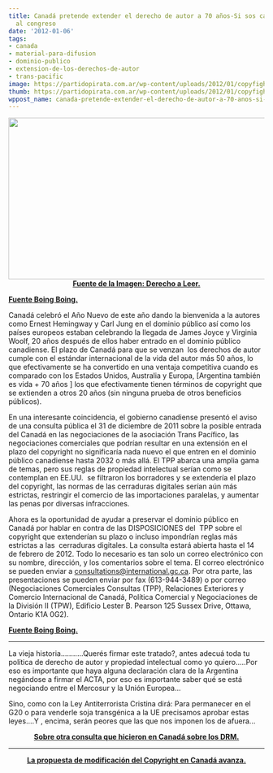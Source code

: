 ```yaml
---
title: Canadá pretende extender el derecho de autor a 70 años-Si sos canadiense escribile
  al congreso
date: '2012-01-06'
tags:
- canada
- material-para-difusion
- dominio-publico
- extension-de-los-derechos-de-autor
- trans-pacific
image: https://partidopirata.com.ar/wp-content/uploads/2012/01/copyfight_canada2.gif
thumb: https://partidopirata.com.ar/wp-content/uploads/2012/01/copyfight_canada2-150x150.gif
wppost_name: canada-pretende-extender-el-derecho-de-autor-a-70-anos-si-sos-canadiense-escribile-al-congreso
---
```


<p style="text-align: center;"><a href="https://partidopirata.com.ar/wp-content/uploads/2012/01/copyfight_canada2.gif"><img class="aligncenter size-full wp-image-2737" title="copyfight_canada2" src="https://partidopirata.com.ar/wp-content/uploads/2012/01/copyfight_canada2.gif" alt="" width="562" height="318" /></a>
<strong><a href="http://www.derechoaleer.org/2009/07/copyfight-en-canada.html" target="_blank">Fuente de la Imagen: Derecho a Leer.</a></strong></p>
<p style="text-align: left;"><strong><a href="http://boingboing.net/2012/01/06/canadians-tell-parliament-to.html?utm_source=dlvr.it&amp;utm_medium=twitter" target="_blank">Fuente Boing Boing.</a></strong></p>
Canadá celebró el Año Nuevo de este año dando la bienvenida a la autores como Ernest Hemingway y Carl Jung en el dominio público así como los países europeos estaban celebrando la llegada de James Joyce y Virginia Woolf, 20 años después de ellos haber entrado en el dominio público canadiense. El plazo de Canadá para que se venzan  los derechos de autor cumple con el estándar internacional de la vida del autor más 50 años, lo que efectivamente se ha convertido en una ventaja competitiva cuando es comparado con los Estados Unidos, Australia y Europa, [Argentina también es vida + 70 años ] los que efectivamente tienen términos de copyright que se extienden a otros 20 años (sin ninguna prueba de otros beneficios públicos).

En una interesante coincidencia, el gobierno canadiense presentó el aviso de una consulta pública el 31 de diciembre de 2011 sobre la posible entrada del Canadá en las negociaciones de la asociación Trans Pacífico, las negociaciones comerciales que podrían resultar en una extensión en el plazo del copyright no significaría nada nuevo el que entren en el dominio público canadiense hasta 2032 o más allá. El TPP abarca una amplia gama de temas, pero sus reglas de propiedad intelectual serían como se contemplan en EE.UU.  se filtraron los borradores y se extendería el plazo del copyright, las normas de las cerraduras digitales serían aún más estrictas, restringir el comercio de las importaciones paralelas, y aumentar las penas por diversas infracciones.

Ahora es la oportunidad de ayudar a preservar el dominio público en Canadá por hablar en contra de las DISPOSICIONES del  TPP sobre el copyright que extenderían su plazo o incluso impondrían reglas más estrictas a las  cerraduras digitales. La consulta estará abierta hasta el 14 de febrero de 2012. Todo lo necesario es tan solo un correo electrónico con su nombre, dirección, y los comentarios sobre el tema. El correo electrónico se pueden enviar a consultations@international.gc.ca. Por otra parte, las presentaciones se pueden enviar por fax (613-944-3489) o por correo (Negociaciones Comerciales Consultas (TPP), Relaciones Exteriores y Comercio Internacional de Canadá, Política Comercial y Negociaciones de la División II (TPW), Edificio Lester B. Pearson 125 Sussex Drive, Ottawa, Ontario K1A 0G2).

<strong><a href="http://boingboing.net/2012/01/06/canadians-tell-parliament-to.html?utm_source=dlvr.it&amp;utm_medium=twitter" target="_blank">Fuente Boing Boing.</a></strong>

<hr />

La vieja historia...........Querés firmar este tratado?, antes adecuá toda tu política de derecho de autor y propiedad intelectual como yo quiero.....Por eso es importante que haya alguna declaración clara de la Argentina negándose a firmar el ACTA, por eso es importante saber qué se está negociando entre el Mercosur y la Unión Europea...

Sino, como con la Ley Antiterrorista Cristina dirá: Para permanecer en el G20 o para venderle soja transgénica a la UE precisamos aprobar estas leyes....Y , encima, serán peores que las que nos imponen los de afuera...
<p style="text-align: center;"><strong><a href="http://www.derechoaleer.org/2009/07/copyfight-en-canada.html" target="_blank">Sobre otra consulta que hicieron en Canadá sobre los DRM.</a></strong></p>


<hr />
<p style="text-align: center;"><strong><a href="https://partidopirata.com.ar/3444/nuevo-proyecto-de-ley-derecho-de-autor-en-canada-lo-bueno-lo-malo-y-lo-dudoso">La propuesta de modificación del Copyright en Canadá avanza.</a></strong></p>
